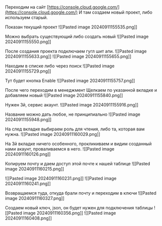 Переходим на сайт [https://console.cloud.google.com/](https://console.cloud.google.com/)
И там создаем новый проект, либо используем старый.

Показан текущий проект
![[Pasted image 20240911155535.png]]

Можно выбрать существующий либо создать новый
![[Pasted image 20240911155550.png]]

После создания проекта подключаем гугл шит апи.
![[Pasted image 20240911155633.png]]
![[Pasted image 20240911155655.png]]

Находим в списке либо через поиск
![[Pasted image 20240911155729.png]]

Тут будет кнопка Enable
![[Pasted image 20240911155757.png]]

После чего переходим в менеджмент
Щелкаем по указанной вкладке и добавляем новый
![[Pasted image 20240911155840.png]]

Нужен 3й, сервис акаунт.
![[Pasted image 20240911155916.png]]

Название можно дать любое, не принципиально
![[Pasted image 20240911155948.png]]

На след вкладке выбираем роль для чтения, либо та, которая вам нужна.
![[Pasted image 20240911160029.png]]

На 3й вкладке ничего особенного, прокликиваем и видим созданный нами акаунт, проваливаемся в него.
![[Pasted image 20240911160126.png]]

Копируем почту и даем доступ этой почте к нашей таблице
![[Pasted image 20240911160215.png]]

![[Pasted image 20240911160231.png]]
![[Pasted image 20240911160241.png]]

Возвращаемся туда, откуда брали почту и переходим в ключи
![[Pasted image 20240911160327.png]]

Создаем новый ключ, json, он будет нужен для подключения таблицы
![[Pasted image 20240911160356.png]]
![[Pasted image 20240911160408.png]]